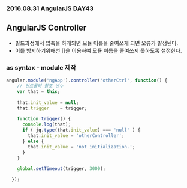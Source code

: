 ### 2016.08.31 AngularJS DAY43
>
## AngularJS Controller
>
- 빌드과정에서 압축을 하게되면 모듈 이름을 줄여쓰게 되면 오류가 발생된다.
- 이를 방지하기위해선 []을 이용하여 모듈 이름을 줄여쓰지 못하도록 설정한다.
### as syntax - module 제작

```js
angular.module('ngApp').controller('otherCtrl', function() {
    // 컨트롤러 참조 변수
    var that = this;

    that.init_value = null;
    that.trigger    = trigger;

    function trigger() {
      console.log(that);
      if ( jq.type(that.init_value) === 'null' ) {
        that.init_value = 'otherController';
      } else {
        that.init_value = 'not initialization.';
      }
    }

    global.setTimeout(trigger, 3000);

  });
  ```